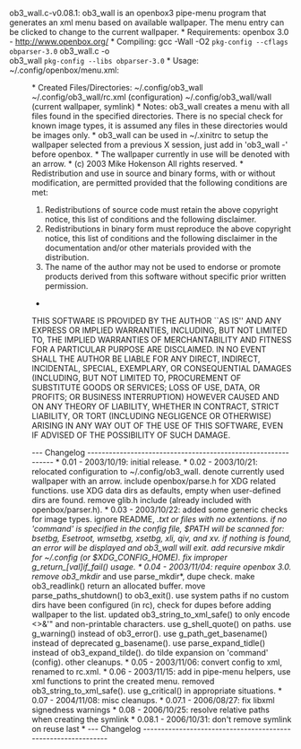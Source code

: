 
ob3_wall.c-v0.08.1:
  ob3_wall is an openbox3 pipe-menu program that generates an xml menu
  based on available wallpaper. The menu entry can be clicked to change to
  the current wallpaper.
 *
Requirements:
  openbox 3.0    - http://www.openbox.org/
 *
Compiling:
  gcc -Wall -O2 `pkg-config --cflags obparser-3.0` ob3_wall.c -o \
     ob3_wall `pkg-config --libs obparser-3.0`
 *
Usage:
  ~/.config/openbox/menu.xml:
    <menu id="ob3_wall" label="Wallpaper" execute="ob3_wall" />
 *
Created Files/Directories:
  ~/.config/ob3_wall
  ~/.config/ob3_wall/rc.xml   (configuration)
  ~/.config/ob3_wall/wall     (current wallpaper, symlink)
 *
Notes:
  ob3_wall creates a menu with all files found in the specified directories.
  There is no special check for known image types, it is assumed any files
  in these directories would be images only.
 *
  ob3_wall can be used in ~/.xinitrc to setup the wallpaper selected from
  a previous X session, just add in 'ob3_wall -' before openbox.
 *
  The wallpaper currently in use will be denoted with an arrow.
 *
(c) 2003 Mike Hokenson <logan at dct dot com>
All rights reserved.
 *
Redistribution and use in source and binary forms, with or without
modification, are permitted provided that the following conditions
are met:

1. Redistributions of source code must retain the above copyright
   notice, this list of conditions and the following disclaimer.
2. Redistributions in binary form must reproduce the above copyright
   notice, this list of conditions and the following disclaimer in the
   documentation and/or other materials provided with the distribution.
3. The name of the author may not be used to endorse or promote products
   derived from this software without specific prior written permission.
 *
THIS SOFTWARE IS PROVIDED BY THE AUTHOR ``AS IS'' AND ANY EXPRESS OR
IMPLIED WARRANTIES, INCLUDING, BUT NOT LIMITED TO, THE IMPLIED WARRANTIES
OF MERCHANTABILITY AND FITNESS FOR A PARTICULAR PURPOSE ARE DISCLAIMED.
IN NO EVENT SHALL THE AUTHOR BE LIABLE FOR ANY DIRECT, INDIRECT,
INCIDENTAL, SPECIAL, EXEMPLARY, OR CONSEQUENTIAL DAMAGES (INCLUDING, BUT
NOT LIMITED TO, PROCUREMENT OF SUBSTITUTE GOODS OR SERVICES; LOSS OF USE,
DATA, OR PROFITS; OR BUSINESS INTERRUPTION) HOWEVER CAUSED AND ON ANY
THEORY OF LIABILITY, WHETHER IN CONTRACT, STRICT LIABILITY, OR TORT
(INCLUDING NEGLIGENCE OR OTHERWISE) ARISING IN ANY WAY OUT OF THE USE OF
THIS SOFTWARE, EVEN IF ADVISED OF THE POSSIBILITY OF SUCH DAMAGE.



--- Changelog --------------------------------------------------------------
 *
 0.01 - 2003/10/19:
   initial release.
 *
 0.02 - 2003/10/21:
   relocated configuration to ~/.config/ob3_wall.
   denote currently used wallpaper with an arrow.
   include openbox/parse.h for XDG related functions.
   use XDG data dirs as defaults, empty when user-defined dirs are found.
   remove glib.h include (already included with openbox/parser.h).
 *
 0.03 - 2003/10/22:
   added some generic checks for image types. ignore README, *.txt or 
     files with no extentions.
   if no 'command' is specified in the config file, $PATH will be scanned
     for: bsetbg, Esetroot, wmsetbg, xsetbg, xli, qiv, and xv. if nothing
     is found, an error will be displayed and ob3_wall will exit.
   add recursive mkdir for ~/.config (or $XDG_CONFIG_HOME).
   fix improper g_return_[val]if_fail() usage.
 *
 0.04 - 2003/11/04:
   require openbox 3.0. remove ob3_mkdir* and use parse_mkdir*, dupe check.
   make ob3_readlink() return an allocated buffer.
   move parse_paths_shutdown() to ob3_exit().
   use system paths if no custom dirs have been configured (in rc), check
     for dupes before adding wallpaper to the list.
   updated ob3_string_to_xml_safe() to only encode <>&'" and non-printable
     characters.
   use g_shell_quote() on paths.
   use g_warning() instead of ob3_error().
   use g_path_get_basename() instead of deprecated g_basename().
   use parse_expand_tidle() instead of ob3_expand_tilde().
   do tilde expansion on 'command' (config).
   other cleanups.
 *
 0.05 - 2003/11/06:
   convert config to xml, renamed to rc.xml.
 *
 0.06 - 2003/11/15:
   add in pipe-menu helpers, use xml functions to print the created menu.
     removed ob3_string_to_xml_safe().
   use g_critical() in appropriate situations.
 *
 0.07 - 2004/11/08:
   misc cleanups.
 *
 0.07.1 - 2006/08/27:
   fix libxml signedness warnings
 *
 0.08 - 2006/10/25:
   resolve relative paths when creating the symlink
 *
 0.08.1 - 2006/10/31:
   don't remove symlink on reuse last
 *
--- Changelog --------------------------------------------------------------

